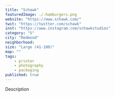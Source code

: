```yaml
---
title: "Schawk"
featuredImage: ./-hamburgers.png
website: "https://www.schawk.com/"
twit: "https://twitter.com/schawk"
inst: "https://www.instagram.com/schawkstudios"
category: "S"
city: "Redmond"
neighborhood:
size: "Large (41-100)"
map: ""
tags:
    - printer
    - photography
    - packaging
published: true
---
```


Description
